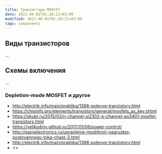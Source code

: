 ```yaml
---
title: Транзисторы MOSFET
date: 2021-04-02T01:20:21+03:00
modified: 2021-06-01T01:20:21+03:00
tags: components
---
```


## Виды транзисторов
...

## Схемы включения
...

### Depletion-mode MOSFET и другое

* <http://electrik.info/main/praktika/1388-polevye-tranzistory.html>
* <https://chipinfo.pro/elements/transistors/general/mosfets_as_key.shtml>
* <https://skubr.ru/2015/03/n-channel-si2302-p-channel-ao3401-mosfet-transistors.html>
* <https://velikodniy.github.io/2017/01/06/power-control/>
* <http://easyelectronics.ru/upravlenie-moshhnoj-nagruzkoj-postoyannogo-toka-chast-3.html>
* <http://electrik.info/main/praktika/1388-polevye-tranzistory.html>
* <>
